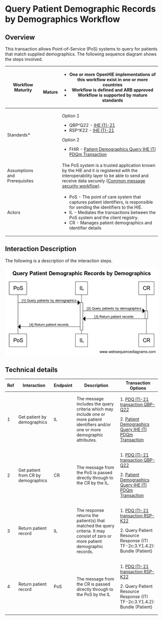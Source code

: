 # Query Patient Demographic Records by Demographics Workflow

## Overview

This transaction allows Point-of-Service (PoS) systems to query for patients that match supplied demographics. The following sequence diagram shows the steps involved.

| **Workflow Maturity**         | <p><img src="https://lh5.googleusercontent.com/Vp6XBRGu-U_Dmd5EKNpCZvEEum0CxOcHOj9NgHh8UMMNLMlXHmLcUE_YWueDRr4uqWLzpPfzSBLJ2k33XQIelLypjQ4wyrD17-t33GtLa8fFxW9AYDvXhiJmBl4VaLgKDg" alt=""></p><p>     <strong>Mature</strong></p> | <p></p><ul><li><strong>One or more OpenHIE implementations of this workflow exist  in one or more countries</strong></li><li><strong>Workflow is defined and ARB approved</strong></li><li><strong>Workflow is supported by mature standards</strong></li></ul>                                                                                                                                                         |
| ----------------------------- | --------------------------------------------------------------------------------------------------------------------------------------------------------------------------------------------------------------------------------- | ----------------------------------------------------------------------------------------------------------------------------------------------------------------------------------------------------------------------------------------------------------------------------------------------------------------------------------------------------------------------------------------------------------------------- |
| Standards\*                   |                                                                                                                                                                                                                                   | <p>Option 1 </p><ul><li>QBP^Q22 - <a href="https://profiles.ihe.net/ITI/TF/Volume2/ITI-21.html">IHE ITI-21</a></li><li>RSP^K22 - <a href="https://profiles.ihe.net/ITI/TF/Volume2/ITI-21.html">IHE ITI-21</a></li></ul><p>Option 2</p><ul><li>FHIR - <a href="http://ihe.net/uploadedFiles/Documents/ITI/IHE_ITI_Suppl_PDQm_Rev1.0_PC_2014-06-06.pdf">Patient Demographics Query IHE ITI PDQm Transaction</a></li></ul> |
| Assumptions and Prerequisites |                                                                                                                                                                                                                                   | The PoS system is a trusted application known by the HIE and it is registered with the interoperability layer to be able to send and receive data securely ([Common message security workflow](https://wiki.ohie.org/display/documents/Common+message+security+workflow)).                                                                                                                                              |
| Actors                        |                                                                                                                                                                                                                                   | <p></p><ul><li>PoS - The point of care system that captures patient identifiers, is responsible for sending the identifiers to the HIE.</li><li>IL - Mediates the transactions between the PoS system and the client registry.</li><li>CR - Manages patient demographics and identifier details</li></ul>                                                                                                               |

## Interaction Description

The following is a description of the interaction steps.

![](../../.gitbook/assets/QueryPatientDemographicRecordsByDem.png)

## Technical details <a href="#querypatientdemographicrecordsbydemographicsworkflow-technicaldetails" id="querypatientdemographicrecordsbydemographicsworkflow-technicaldetails"></a>

| Ref | Interaction                         | Endpoint | Description                                                                                                                          | Transaction Options                                                                                                                                                                                                                                                                                                  |
| --- | ----------------------------------- | -------- | ------------------------------------------------------------------------------------------------------------------------------------ | -------------------------------------------------------------------------------------------------------------------------------------------------------------------------------------------------------------------------------------------------------------------------------------------------------------------- |
| 1   | Get patient by demographics         | IL       | The message includes the query criteria which may include one or more patient identifiers and/or one or more demographic attributes. | <p>1.  <a href="https://wiki.ohie.org/display/documents/Patient+Demographics+Query+IHE+ITI-21+Transaction">PDQ ITI-21 transaction QBP-Q22</a></p><p>2.  <a href="http://ihe.net/uploadedFiles/Documents/ITI/IHE_ITI_Suppl_PDQm_Rev1.0_PC_2014-06-06.pdf">Patient Demographics Query IHE ITI PDQm Transaction</a></p> |
| 2   | Get patient from CR by demographics | CR       | The message from the PoS is passed directly through to the CR by the IL.                                                             | <p>1.  <a href="https://wiki.ohie.org/display/documents/Patient+Demographics+Query+IHE+ITI-21+Transaction">PDQ ITI-21 transaction QBP-Q22</a></p><p>2.  <a href="http://ihe.net/uploadedFiles/Documents/ITI/IHE_ITI_Suppl_PDQm_Rev1.0_PC_2014-06-06.pdf">Patient Demographics Query IHE ITI PDQm Transaction</a></p> |
| 3   | Return patient record               | IL       | The response returns the patient(s) that matched the query criteria. It may consist of zero or more patient demographic records.     | <p>1. <a href="https://wiki.ohie.org/display/documents/Patient+Demographics+Query+IHE+ITI-21+Transaction">PDQ ITI-21 transaction RSP-K22</a></p><p>2.  Query Patient Resource Response (ITI TF-2c:3.Y1.4.2): Bundle (Patient)</p>                                                                                    |
| 4   | Return patient record               | PoS      | The message from the CR is passed directly through to the PoS by the IL                                                              | <p>1.  <a href="https://wiki.ohie.org/display/documents/Patient+Demographics+Query+IHE+ITI-21+Transaction">PDQ ITI-21 transaction RSP-K22</a></p><p>2.  Query Patient Resource Response (ITI TF-2c:3.Y1.4.2): Bundle (Patient)</p>                                                                                   |

